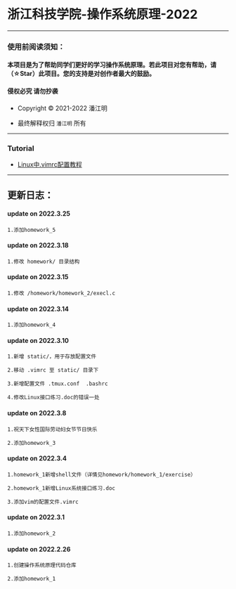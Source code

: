 # 浙江科技学院-操作系统原理-2022

***

### 使用前阅读须知：


#### 本项目是为了帮助同学们更好的学习操作系统原理。若此项目对您有帮助，请（☆Star）此项目。您的支持是对创作者最大的鼓励。

#### 侵权必究 请勿抄袭

- Copyright © 2021-2022 潘江明

- 最终解释权归 `潘江明` 所有

***

### Tutorial

- [Linux中.vimrc配置教程](https://pjimming.github.io/PJM-Wiki/linux/tmux_and_vim/)

---

## 更新日志：

#### update on 2022.3.25
```
1.添加homework_5
```

#### update on 2022.3.18
```
1.修改 homework/ 目录结构
```

#### update on 2022.3.15
```
1.修改 /homework/homework_2/execl.c
```

#### update on 2022.3.14
```
1.添加homework_4
```

#### update on 2022.3.10
```
1.新增 static/，用于存放配置文件

2.移动 .vimrc 至 static/ 目录下

3.新增配置文件 .tmux.conf  .bashrc

4.修改Linux接口练习.doc的错误一处
```


#### update on 2022.3.8
```
1.祝天下女性国际劳动妇女节节日快乐

2.添加homework_3
```

#### update on 2022.3.4
```
1.homework_1新增shell文件（详情见homework/homework_1/exercise）

2.homework_1新增Linux系统接口练习.doc

3.添加vim的配置文件.vimrc
```

#### update on 2022.3.1
```
1.添加homework_2
```

#### update on 2022.2.26
```
1.创建操作系统原理代码仓库

2.添加homework_1
```
